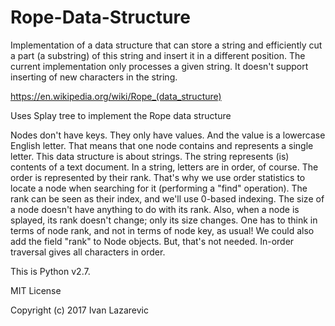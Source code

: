 # Rope-Data-Structure

Implementation of a data structure that can store a string and efficiently cut a part
(a substring) of this string and insert it in a different position.
The current implementation only processes a given string.
It doesn't support inserting of new characters in the string. 

https://en.wikipedia.org/wiki/Rope_(data_structure)

Uses Splay tree to implement the Rope data structure

Nodes don't have keys. They only have values. And the value is a lowercase English letter.
That means that one node contains and represents a single letter.
This data structure is about strings. The string represents (is) contents of a text document.
In a string, letters are in order, of course. The order is represented by their rank. That's why we use
order statistics to locate a node when searching for it (performing a "find" operation).
The rank can be seen as their index, and we'll use 0-based indexing.
The size of a node doesn't have anything to do with its rank. Also, when a node is splayed, its rank doesn't
change; only its size changes.
One has to think in terms of node rank, and not in terms of node key, as usual!
We could also add the field "rank" to Node objects.
But, that's not needed. In-order traversal gives all characters in order.

This is Python v2.7.

MIT License

Copyright (c) 2017 Ivan Lazarevic
